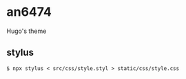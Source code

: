 # an6474

Hugo's theme

## stylus

```
$ npx stylus < src/css/style.styl > static/css/style.css
```
